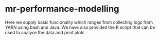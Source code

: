 # mr-performance-modelling

Here we supply basic funcionality which ranges from collecting logs from YARN using bash and Java. We have also provided
the R script that can be used to analyse the data and print plots. 

